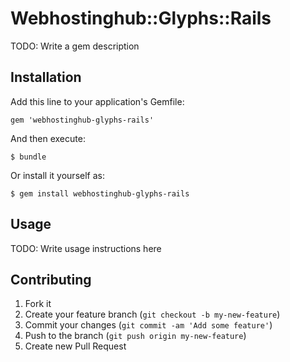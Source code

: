 # Webhostinghub::Glyphs::Rails

TODO: Write a gem description

## Installation

Add this line to your application's Gemfile:

    gem 'webhostinghub-glyphs-rails'

And then execute:

    $ bundle

Or install it yourself as:

    $ gem install webhostinghub-glyphs-rails

## Usage

TODO: Write usage instructions here

## Contributing

1. Fork it
2. Create your feature branch (`git checkout -b my-new-feature`)
3. Commit your changes (`git commit -am 'Add some feature'`)
4. Push to the branch (`git push origin my-new-feature`)
5. Create new Pull Request
